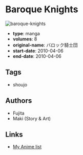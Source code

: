 # Baroque Knights

![baroque-knights](https://cdn.myanimelist.net/images/manga/2/89819.jpg)

-   **type**: manga
-   **volumes**: 8
-   **original-name**: バロック騎士団
-   **start-date**: 2010-04-06
-   **end-date**: 2010-04-06

## Tags

-   shoujo

## Authors

-   Fujita
-   Maki (Story & Art)

## Links

-   [My Anime list](https://myanimelist.net/manga/50851/Baroque_Knights)
